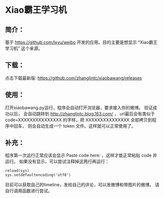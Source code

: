 Xiao霸王学习机
==========

## 简介：
基于 https://github.com/lxyu/weibo 开发的应用。目的主要是想显示 “Xiao霸王学习机” 这个来源。

## 下载：
点击下载最新版: https://github.com/zhanglintc/xiaobawang/releases

## 使用：
打开xiaobawang.py运行，程序会自动打开浏览器，要求接入你的微博。
验证成功以后， 会自动跳转到 http://zhanglintc.blog.163.com/ ，
url最后会有类似于 code=XXXXXXXXXXXXXXX 的字样，把 XXXXXXXXXXXXXXX 全部拷贝到程序中回车，
则会自动生成一个 token 文件。这样就可以正常使用了。

## 补充：
程序第一次运行正常应该会显示 Paste code here: ，这样才能正常粘贴 code 并运行。
如果没有显示，可以尝试注释掉这两行再运行：

    reload(sys)
    sys.setdefaultencoding('utf8')

目前可以获取自己的timeline，发给自己的评论，可以发微博和带图片的微博。
请自行调用函数进行尝试。